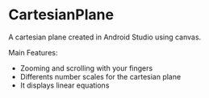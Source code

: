 # CartesianPlane

A cartesian plane created in Android Studio using canvas. 

Main Features:

- Zooming and scrolling with your fingers
- Differents number scales for the cartesian plane
- It displays linear equations
